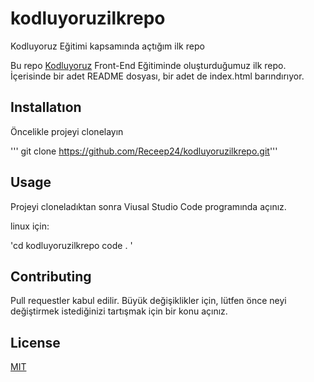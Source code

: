 # kodluyoruzilkrepo
Kodluyoruz Eğitimi kapsamında açtığım ilk repo

Bu repo [Kodluyoruz](https://www.kodluyoruz.org) Front-End Eğitiminde oluşturduğumuz ilk repo. İçerisinde bir adet README dosyası, bir adet de index.html barındırıyor.
## Installatıon 
Öncelikle projeyi clonelayın

''' git clone https://github.com/Receep24/kodluyoruzilkrepo.git'''
## Usage
Projeyi cloneladıktan sonra Viusal Studio Code programında açınız.

linux için:

'cd kodluyoruzilkrepo
code . 
'
## Contributing 
Pull requestler kabul edilir. Büyük değişiklikler için, lütfen önce neyi değiştirmek istediğinizi tartışmak için bir konu açınız.
## License 
[MIT](https://tr.wikipedia.org/wiki/Mill%C3%AE_%C4%B0stihbarat_Te%C5%9Fkilat%C4%B1)
